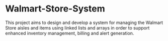 # Walmart-Store-System
This project aims to design and develop a system for managing the Walmart Store aisles and items using linked lists and arrays in order to support enhanced inventory management, billing and alert generation.
